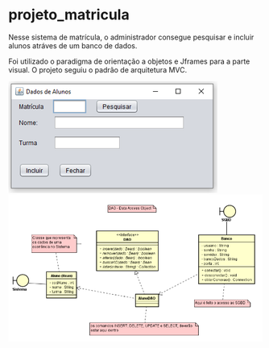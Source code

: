 # projeto_matricula

Nesse sistema de matrícula, o administrador consegue pesquisar e incluir alunos atráves de um banco de dados.

Foi utilizado o paradigma de orientação a objetos e Jframes para a parte visual.
O projeto seguiu o padrão de arquitetura MVC.

<img src="img/consultar_aluno.png">
<img src="img/uml_mvc_pattern.png">